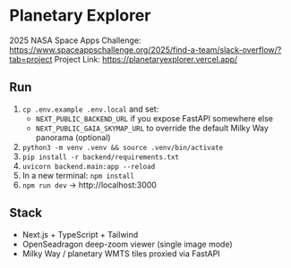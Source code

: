 # Planetary Explorer
2025 NASA Space Apps Challenge: https://www.spaceappschallenge.org/2025/find-a-team/slack-overflow/?tab=project
Project Link: https://planetaryexplorer.vercel.app/

## Run
1) `cp .env.example .env.local` and set:
   - `NEXT_PUBLIC_BACKEND_URL` if you expose FastAPI somewhere else
   - `NEXT_PUBLIC_GAIA_SKYMAP_URL` to override the default Milky Way panorama (optional)
2) `python3 -m venv .venv && source .venv/bin/activate`
3) `pip install -r backend/requirements.txt`
4) `uvicorn backend.main:app --reload`
5) In a new terminal: `npm install`
6) `npm run dev` → http://localhost:3000

## Stack
- Next.js + TypeScript + Tailwind
- OpenSeadragon deep-zoom viewer (single image mode)
- Milky Way / planetary WMTS tiles proxied via FastAPI
